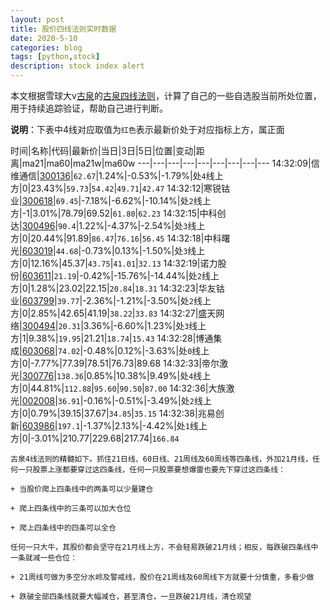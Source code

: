```yaml
---
layout: post
title: 股价四线法则实时数据
date: 2020-5-10
categories: blog
tags: [python,stock]
description: stock index alert
---
```



本文根据雪球大v[古泉](https://xueqiu.com/u/7148646888)的[古泉四线法则](https://xueqiu.com/7148646888/130498192)，计算了自己的一些自选股当前所处位置，用于持续追踪验证，帮助自己进行判断。

**说明**：下表中4线对应取值为`红色`表示最新价处于对应指标上方，属正面

时间|名称|代码|最新价|当日|3日|5日|位置|变动|距离|ma21|ma60|ma21w|ma60w
---|---|---|---|---|---|---|---|---
14:32:09|信维通信|[300136](https://xueqiu.com/S/SZ300136)|`62.67`|1.24%|-0.53%|-1.79%|处`4`线上方|0|23.43%|`59.73`|`54.42`|`49.71`|`42.47`
14:32:12|寒锐钴业|[300618](https://xueqiu.com/S/SZ300618)|`69.45`|-7.18%|-6.62%|-10.14%|处`2`线上方|-1|3.01%|78.79|69.52|`61.80`|`62.23`
14:32:15|中科创达|[300496](https://xueqiu.com/S/SZ300496)|`90.4`|1.22%|-4.37%|-2.54%|处`3`线上方|0|20.44%|91.89|`86.47`|`76.16`|`56.45`
14:32:18|中科曙光|[603019](https://xueqiu.com/S/SH603019)|`44.68`|-0.73%|0.13%|-1.50%|处`3`线上方|0|12.16%|45.37|`43.75`|`41.01`|`32.13`
14:32:19|诺力股份|[603611](https://xueqiu.com/S/SH603611)|`21.19`|-0.42%|-15.76%|-14.44%|处`2`线上方|0|1.28%|23.02|22.15|`20.84`|`18.31`
14:32:23|华友钴业|[603799](https://xueqiu.com/S/SH603799)|`39.77`|-2.36%|-1.21%|-3.50%|处`2`线上方|0|2.85%|42.65|41.19|`38.22`|`33.83`
14:32:27|盛天网络|[300494](https://xueqiu.com/S/SZ300494)|`20.31`|3.36%|-6.60%|1.23%|处`3`线上方|1|9.38%|`19.95`|21.21|`18.74`|`15.43`
14:32:28|博通集成|[603068](https://xueqiu.com/S/SH603068)|`74.02`|-0.48%|0.12%|-3.63%|处`0`线上方|0|-7.77%|77.39|78.51|76.73|89.68
14:32:33|帝尔激光|[300776](https://xueqiu.com/S/SZ300776)|`138.36`|0.85%|10.38%|9.49%|处`4`线上方|0|44.81%|`112.88`|`95.60`|`90.50`|`87.00`
14:32:36|大族激光|[002008](https://xueqiu.com/S/SZ002008)|`36.91`|-0.16%|-0.51%|-3.49%|处`2`线上方|0|0.79%|39.15|37.67|`34.85`|`35.15`
14:32:38|兆易创新|[603986](https://xueqiu.com/S/SH603986)|`197.1`|-1.37%|2.13%|-4.42%|处`1`线上方|0|-3.01%|210.77|229.68|217.74|`166.84`

```
古泉4线法则的精髓如下。抓住21日线、60日线、21周线及60周线等四条线，外加21月线，任何一只股票上涨都要穿过这四条线，任何一只股票要想爆雷也要先下穿过这四条线：

+ 当股价爬上四条线中的两条可以少量建仓

+ 爬上四条线中的三条可以加大仓位

+ 爬上四条线中的四条可以全仓

任何一只大牛，其股价都会坚守在21月线上方，不会轻易跌破21月线；相反，每跌破四条线中一条就减一些仓位：

+ 21周线可做为多空分水岭及警戒线，股价在21周线及60周线下方就要十分慎重，多看少做

+ 跌破全部四条线就要大幅减仓，甚至清仓，一旦跌破21月线，清仓观望
```